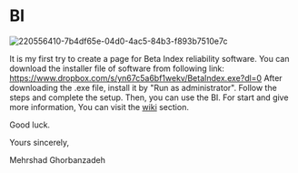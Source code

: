 # BI


![220556410-7b4df65e-04d0-4ac5-84b3-f893b7510e7c](https://user-images.githubusercontent.com/53825204/220933327-b11900d1-57d1-4dd3-9e59-cae9741f958a.png)


It is my first try to create a page for Beta Index reliability software.
You can download the installer file of software from following link: 
https://www.dropbox.com/s/yn67c5a6bf1wekv/BetaIndex.exe?dl=0
After downloading the .exe file, install it by "Run as administrator".
Follow the steps and complete the setup. Then, you can use the BI. 
For start and give more information, You can visit the [wiki](https://github.com/Mehrshad-Ghorbanzadeh/BI/wiki) section.

Good luck.

Yours sincerely,

Mehrshad Ghorbanzadeh

